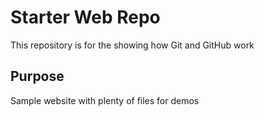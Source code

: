 # Starter Web Repo

This repository is for the showing how Git and GitHub work

## Purpose

Sample website with plenty of files for demos